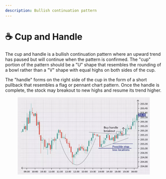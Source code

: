 ```yaml
---
description: Bullish continuation pattern
---
```


# ☕ Cup and Handle

The cup and handle is a bullish continuation pattern where an upward trend has paused but will continue when the pattern is confirmed. The "cup" portion of the pattern should be a "U" shape that resembles the rounding of a bowl rather than a "V" shape with equal highs on both sides of the cup.

The "handle" forms on the right side of the cup in the form of a short pullback that resembles a flag or pennant chart pattern. Once the handle is complete, the stock may breakout to new highs and resume its trend higher.

<figure><img src="../../.gitbook/assets/image (17) (1).png" alt=""><figcaption></figcaption></figure>
